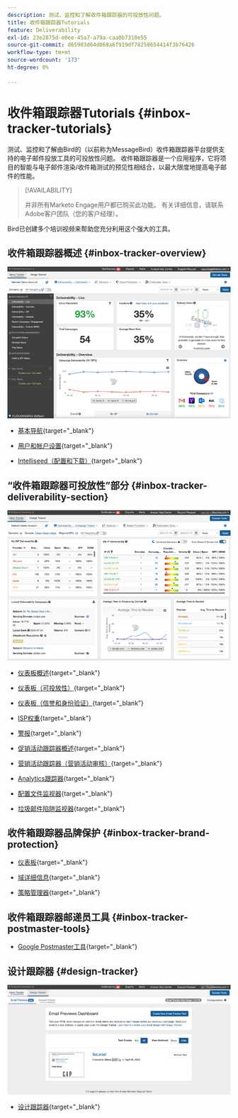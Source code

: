 ```yaml
---
description: 测试、监控和了解收件箱跟踪器的可投放性问题。
title: 收件箱跟踪器Tutorials
feature: Deliverability
exl-id: 23e2875d-e0ee-45a7-a79a-caa0b7310e55
source-git-commit: d65903d64d068a6f919df78258654414f3b76426
workflow-type: tm+mt
source-wordcount: '173'
ht-degree: 0%

---
```


# 收件箱跟踪器Tutorials {#inbox-tracker-tutorials}

测试、监控和了解由Bird的（以前称为MessageBird）收件箱跟踪器平台提供支持的电子邮件投放工具的可投放性问题。 收件箱跟踪器是一个应用程序，它将项目的智能与电子邮件渲染/收件箱测试的预见性相结合，以最大限度地提高电子邮件的性能。

>[!AVAILABILITY]
>
>并非所有Marketo Engage用户都已购买此功能。 有关详细信息，请联系Adobe客户团队（您的客户经理）。

Bird已创建多个培训视频来帮助您充分利用这个强大的工具。

## 收件箱跟踪器概述 {#inbox-tracker-overview}

![](assets/inbox-tracker-tutorials-1.png)

* [基本导航](https://veed.io/view/263a0e5e-3b0c-40a4-98a7-945fe28173a1){target="_blank"}

* [用户和帐户设置](https://veed.io/view/dae8007a-89b4-4a2a-b666-0e9b12706866){target="_blank"}

* [Intelliseed（配置和下载）](https://veed.io/view/8b9e398e-21c9-49dc-a133-e1d8eb8ba03d){target="_blank"}

## “收件箱跟踪器可投放性”部分 {#inbox-tracker-deliverability-section}

![](assets/inbox-tracker-tutorials-2.png)

* [仪表板概述](https://veed.io/view/2d1084f3-b4b4-440b-9977-a3cc3b885bb9){target="_blank"}

* [仪表板（可投放性）](https://veed.io/view/f5dc2e22-3ed1-4024-b6c5-bf346adcc07d){target="_blank"}

* [仪表板（信誉和身份验证）](https://veed.io/view/ec237f9d-7923-4ddc-8a58-15d58774d382){target="_blank"}

* [ISP权重](https://veed.io/view/bec80e1d-66f2-462c-8470-60610c8a07f7){target="_blank"}

* [警报](https://veed.io/view/1d968a33-e565-4cd2-b25f-53cca61b4823){target="_blank"}

* [促销活动跟踪器概述](https://veed.io/view/8c92bdc5-4131-498c-a450-a518f2e91b17){target="_blank"}

* [营销活动跟踪器（营销活动审核）](https://veed.io/view/9c8e18a4-5d9e-495c-ad92-83309f40314a){target="_blank"}

* [Analytics跟踪器](https://veed.io/view/b458f788-07e1-4553-b743-2d469a356ba2){target="_blank"}

* [配置文件监视器](https://veed.io/view/6ca38d3f-df46-4707-a6cb-dde0fbad470b){target="_blank"}

* [垃圾邮件陷阱监视器](https://veed.io/view/ce488da2-1688-4584-9c26-27baa9c8ed19){target="_blank"}

## 收件箱跟踪器品牌保护 {#inbox-tracker-brand-protection}

* [仪表板](https://veed.io/view/287b425f-2ec8-470b-b993-a654b92b759d){target="_blank"}

* [域详细信息](https://veed.io/view/cb8a4f53-8008-483b-841a-b0878b8bf17b){target="_blank"}

* [策略管理器](https://veed.io/view/1036967c-0f77-4fd6-8c40-71553bceef3d){target="_blank"}

## 收件箱跟踪器邮递员工具 {#inbox-tracker-postmaster-tools}

* [Google Postmaster工具](https://veed.io/view/7c89c0d8-ead2-46ad-9709-7509d043442a){target="_blank"}

## 设计跟踪器 {#design-tracker}

![](assets/inbox-tracker-tutorials-3.png)

* [设计跟踪器](https://veed.io/view/3efe7959-d835-4a00-948c-93e4a0394871){target="_blank"}
